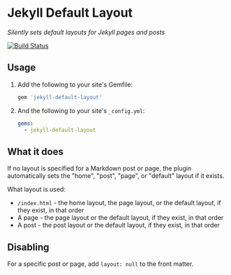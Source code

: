 # Jekyll Default Layout

*Silently sets default layouts for Jekyll pages and posts*

[![Build Status](https://travis-ci.org/benbalter/jekyll-default-layout.svg?branch=master)](https://travis-ci.org/benbalter/jekyll-default-layout)

## Usage

1. Add the following to your site's Gemfile:

    ```ruby
    gem 'jekyll-default-layout'
    ```

2. And the following to your site's `_config.yml`:

    ```yml
    gems:
      - jekyll-default-layout
    ```

## What it does

If no layout is specified for a Markdown post or page, the plugin automatically sets the "home", "post", "page", or "default" layout if it exists.

What layout is used:

* `/index.html` - the home layout, the page layout, or the default layout, if they exist, in that order
* A page - the page layout or the default layout, if they exist, in that order
* A post - the post layout or the default layout, if they exist, in that order

## Disabling

For a specific post or page, add `layout: null` to the front matter.
